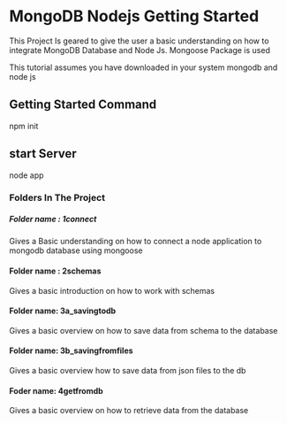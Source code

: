 # MongoDB Nodejs Getting Started 
This Project Is geared to give the user a basic understanding on how to integrate MongoDB Database and Node Js. Mongoose Package is used 

This tutorial assumes you have downloaded in your system mongodb and node js 

## Getting Started Command 
npm init 

## start Server 
node app 

### Folders In The Project 
##### Folder name : 1connect 
Gives a Basic understanding on how to connect a node application to mongodb database using mongoose 

#### Folder name : 2schemas
Gives a basic introduction on how to work with schemas 

#### Folder name: 3a_savingtodb
Gives a basic overview on how to save data from schema to the database 

#### Folder name: 3b_savingfromfiles 
Gives a basic overview how to save data from json files to the db 

#### Foder name: 4getfromdb
Gives a basic overview on how to retrieve data from the database 

